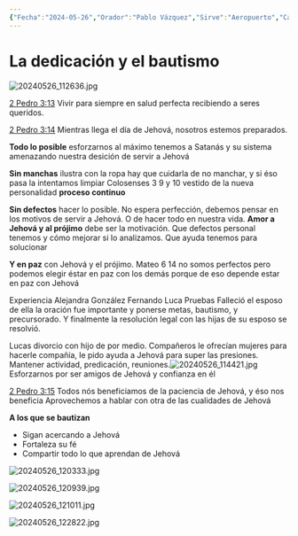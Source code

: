 ```yaml
---
{"Fecha":"2024-05-26","Orador":"Pablo Vázquez","Sirve":"Aeropuerto","Categoría":"Conferencia","dg-publish":true,"permalink":"/claudio-machado/experiencias/bautismo-26052024/","dgPassFrontmatter":true}
---
```


# La dedicación y el bautismo
![20240526_112636.jpg](/img/user/Personal/Im%C3%A1genes/20240526_112636.jpg)

[2 Pedro 3:13](https://wol.jw.org/es/wol/b/r4/lp-s/nwtsty/61/3#v=61:3:13)
Vivir para siempre en salud perfecta recibiendo a seres queridos.

[2 Pedro 3:14](https://wol.jw.org/es/wol/b/r4/lp-s/nwtsty/61/3#v=61:3:14)
Mientras llega el día de Jehová, nosotros estemos preparados.

**Todo lo posible** esforzarnos al máximo tenemos a Satanás y su sistema amenazando nuestra desición de servir a Jehová 

**Sin manchas** ilustra con la ropa hay que cuidarla de no manchar, y si éso pasa la intentamos limpiar Colosenses 3 9 y 10 vestido de la nueva personalidad **proceso continuo**

**Sin defectos** hacer lo posible. No espera perfección, debemos pensar en los motivos de servir a Jehová. O de hacer todo en nuestra vida. **Amor a Jehová y al prójimo** debe ser la motivación. Que defectos personal tenemos y cómo mejorar si lo analizamos. Que ayuda tenemos para solucionar 

**Y en paz** con Jehová y el prójimo.
Mateo 6 14 no somos perfectos pero podemos elegir éstar en paz con los demás porque de eso depende estar en paz con Jehová 

Experiencia 
Alejandra González 
Fernando Luca 
Pruebas 
Falleció el esposo de ella la oración fue importante y ponerse metas, bautismo, y precursorado. Y finalmente la resolución legal con las hijas de su esposo se resolvió.

Lucas divorcio con hijo de por medio. Compañeros le ofrecían mujeres para hacerle compañía, le pido ayuda a Jehová para super las presiones.
Mantener actividad, predicación, reuniones.![20240526_114421.jpg](/img/user/Personal/Im%C3%A1genes/20240526_114421.jpg)
Esforzarnos por ser amigos de Jehová y confianza en él 

[2 Pedro 3:15](https://wol.jw.org/es/wol/b/r4/lp-s/nwtsty/61/3#v=61:3:15)
Todos nós beneficiamos de la paciencia de Jehová, y éso nos beneficia 
Aprovechemos a hablar con otra de las cualidades de Jehová 

**A los que se bautizan**
- Sigan acercando a Jehová 
- Fortaleza su fé 
- Compartir todo lo que aprendan de Jehová 

![20240526_120333.jpg](/img/user/Personal/Im%C3%A1genes/20240526_120333.jpg)

![20240526_120939.jpg](/img/user/Personal/Im%C3%A1genes/20240526_120939.jpg)

![20240526_121011.jpg](/img/user/Personal/Im%C3%A1genes/20240526_121011.jpg)

![20240526_122822.jpg](/img/user/Personal/Im%C3%A1genes/20240526_122822.jpg)